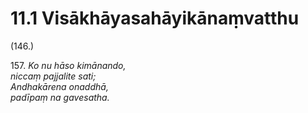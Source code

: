 # 11.1 Visākhāyasahāyikānaṃvatthu

(146.)

157\. _Ko nu hāso kimānando,_  
_niccaṃ pajjalite sati;_  
_Andhakārena onaddhā,_  
_padīpaṃ na gavesatha._

